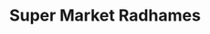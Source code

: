 ---
title: "Super Market Radhames"
url: /santo-domingo/super-market-radhames/
shop: Lebensmittel
---